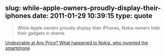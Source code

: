 slug: while-apple-owners-proudly-display-their-iphones
date: 2011-01-29 10:39:15
type: quote
---

> While Apple owners proudly display their iPhones, Nokia owners hide their gadgets in shame.

[Undesirable at Any Price? What happened to Nokia, who invented the smartphone](http://communities-dominate.blogs.com/brands/2011/01/undesirable-at-any-price-what-happened-to-nokia-who-invented-the-smartphone.html)
